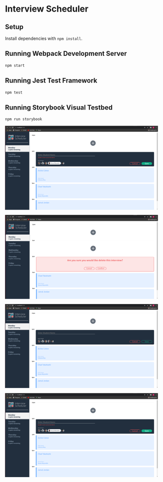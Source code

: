 # Interview Scheduler

## Setup

Install dependencies with `npm install`.

## Running Webpack Development Server

```sh
npm start
```

## Running Jest Test Framework

```sh
npm test
```

## Running Storybook Visual Testbed

```sh
npm run storybook
```

![Screenshot of the sheduler page](https://github.com/remained3/scheduler/blob/master/docs/blank-name.png?raw=true)

![Screenshot showing the cancelling of an appointment](https://github.com/remained3/scheduler/blob/master/docs/cancel.png?raw=true)

![Screenshot of the booking form](https://github.com/remained3/scheduler/blob/master/docs/form.png?raw=true)

![Cannot save without a name input in the form](https://github.com/remained3/scheduler/blob/master/docs/blank-name.png?raw=true)
